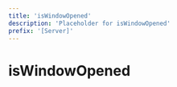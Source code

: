 ```yaml
---
title: 'isWindowOpened'
description: 'Placeholder for isWindowOpened'
prefix: '[Server]'
---
```


# isWindowOpened
